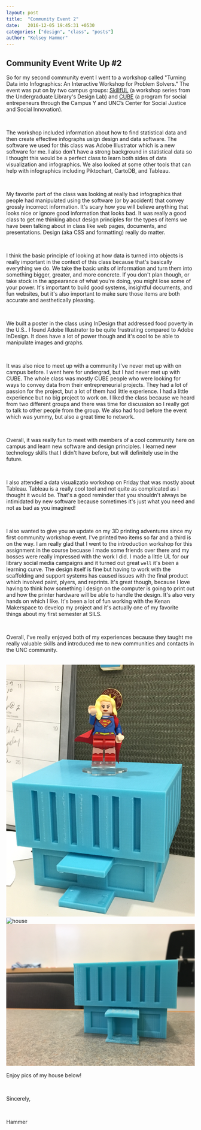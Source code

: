 ```yaml
---
layout: post
title:  "Community Event 2"
date:   2016-12-05 19:45:31 +0530
categories: ["design", "class", "posts"]
author: "Kelsey Hammer"
---
```

<h2> Community Event Write Up #2 </h2>

So for my second community event I went to a workshop called "Turning Data into Infographics: An Interactive Workshop for Problem Solvers." The event was put on
by two campus groups: <a href="http://skillful.web.unc.edu/">SkillfUL</a> (a workshop series from the Undergraduate Library's Design Lab) 
and <a href="http://socialinnovation.unc.edu/spaces/cube/">CUBE</a> (a program for social entrepeneurs through the Campus Y and UNC’s Center for 
Social Justice and Social Innovation). 

<br>

The workshop included information about how to find statistical data and then create effective infographs usign design and data software. The software we used for this class was 
Adobe Illustrator which is a new software for me. I also don't have a strong background in statistical data so I thought this would be a perfect class to learn both sides of data
visualization and infographics. We also looked at some other tools that can help with infographics including Piktochart, CartoDB, and Tableau. 

<br>

My favorite part of the class was looking at really bad infographics that people had manipulated using the software (or by accident) that convey grossly incorrect information. It's 
scary how you will believe anything that looks nice or ignore good information that looks bad. It was really a good class to get me thinking about design principles for
the types of items we have been talking about in class like web pages, documents, and presentations. Design (aka CSS and formatting) really do matter. 

<br>

I think the basic principle of looking at how data is turned into objects is really important in the context of this class because that's basically everything we do. We take the basic units
of information and turn them into something bigger, greater, and more concrete. If you don't plan though, or take stock in the appearance of what you're doing, you might lose some of your
power. It's important to build good systems, insightful documents, and fun websites, but it's also important to make sure those items are both accurate and aesthetically pleasing. 

<br>

We built a poster in the class using InDesign that addressed food poverty in the U.S.. I found Adobe Illustrator to be quite frustrating compared to Adobe InDesign. It does have a lot of 
power though and it's cool to be able to manipulate images and graphs. 

<br>

It was also nice to meet up with a community I've never met up with on campus before. I went here for undergrad, but I had never met up with CUBE. The whole class was mostly CUBE people
who were looking for ways to convey data from their entrepreneurial projects. They had a lot of passion for the project, but a lot of them had little experience. I had a little 
experience but no big project to work on. I liked the class because we heard from two different groups and there was time for discussion so I really got to talk to other people from the 
group. We also had food before the event which was yummy, but also a great time to network. 

<br>

Overall, it was really fun to meet with members of a cool community here on campus and learn new software and design principles. I learned new technology skills that I didn't have before,
but will definitely use in the future. 

<br>

I also attended a data visualizatio workshop on Friday that was mostly about Tableau. Tableau is a really cool tool and not quite as complicated as I thought it would be. That's a good
reminder that you shouldn't always be intimidated by new software because sometimes it's just what you need and not as bad as you imagined! 

<br>

I also wanted to give you an update on my 3D printing adventures since my first community workshop event. I've printed two items so far and a third is on the way. I am really glad that 
I went to the introduction workshop for this assignment in the course becuase I made some friends over there and my bosses were really impressed with the work I did. I made a little
UL for our library social media campaigns and it turned out great `well` it's been a learning curve. The design itself is fine but having to work with the scaffolding and support systems
has caused issues with the final product which involved paint, plyers, and reprints. It's great though, because I love having to think how something I design on the computer is going 
to print out and how the printer hardware will be able to handle the design. It's also very hands on which I like. It's been a lot of fun working with the Kenan Makerspace to develop
my project and it's actually one of my favorite things about my first semester at SILS. 

<br>

Overall, I've really enjoyed both of my experiences because they taught me really valuable skills and introduced me to new communities
and contacts in the UNC community. 

<br>

<img src=" _posts/1 house.JPG" alt="house">

<br>

<img src="2 house.JPG" alt="house">

<br>

<img src="3 house.JPG" alt="house">

<br>

Enjoy pics of my house below! 

<br>

Sincerely, 

<br>

Hammer

